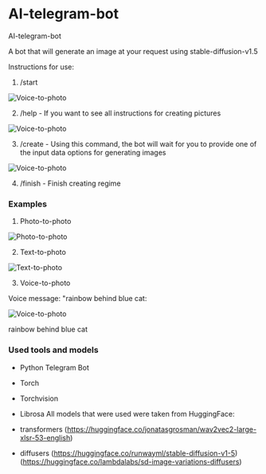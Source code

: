 # AI-telegram-bot

AI-telegram-bot

A bot that will generate an image at your request using stable-diffusion-v1.5 

Instructions for use:

1. /start

![Voice-to-photo](https://github.com/akon1te/AI-telegram-bot/examples/start_cmd.bmp)

2. /help - If you want to see all instructions for creating pictures

![Voice-to-photo](https://github.com/akon1te/AI-telegram-bot/examples/help_cmd.bmp)

3. /create - Using this command, the bot will wait for you to provide one of the input data options for generating images

![Voice-to-photo](https://github.com/akon1te/AI-telegram-bot/examples/create_cmd.bmp)

4. /finish - Finish creating regime


### Examples

1. Photo-to-photo

![Photo-to-photo](https://github.com/akon1te/AI-telegram-bot/examples/photo_to_photo.bmp)

2. Text-to-photo

![Text-to-photo](https://github.com/akon1te/AI-telegram-bot/examples/text_to_photo.bmp)

3. Voice-to-photo

Voice message: "rainbow behind blue cat:

![Voice-to-photo](https://github.com/akon1te/AI-telegram-bot/examples/voice_to_photo.bmp)

rainbow behind blue cat

### Used tools and models
 - Python Telegram Bot
 - Torch
 - Torchvision
 - Librosa
All models that were used were taken from HuggingFace:
 - transformers
(https://huggingface.co/jonatasgrosman/wav2vec2-large-xlsr-53-english)

 - diffusers
(https://huggingface.co/runwayml/stable-diffusion-v1-5)
(https://huggingface.co/lambdalabs/sd-image-variations-diffusers)




